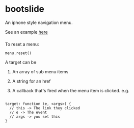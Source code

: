 bootslide
=========

An iphone style navigation menu.

See an example [here](http://spiderstrategies.github.com/bootslide/)


###

To reset a menu:

`menu.reset()`

A target can be

1. An array of sub menu items

2. A string for an href

3. A callback that's fired when the menu item is clicked. e.g.

  ```

  target: function (e, <args>) {
    // this -> The link they clicked
    // e -> The event
    // args -> you set this
  }

  ```

